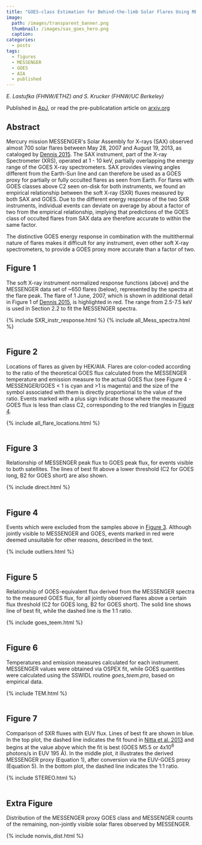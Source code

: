 ```yaml
---
title: "GOES-class Estimation for Behind-the-limb Solar Flares Using MESSENGER SAX"
image: 
  path: /images/transparent_banner.png
  thumbnail: /images/sax_goes_hero.png
  caption:
categories:
  - posts
tags:
  - figures
  - MESSENGER
  - GOES
  - AIA
  - published
---
```


_E. Lastufka (FHNW/ETHZ) and S. Krucker (FHNW/UC Berkeley)_

Published in [ApJ](https://doi.org/10.3847/1538-4357/abc5c2), or read the pre-publicatation article on [arxiv.org](https://arxiv.org/abs/2012.10221) 

## Abstract

Mercury mission MESSENGER's Solar Assembly for X-rays (SAX) observed almost 700 solar flares between May 28, 2007 and August 19, 2013, as cataloged by [Dennis 2015](http://adsabs.harvard.edu/abs/2015ApJ...803...67D). The SAX instrument, part of the X-ray Spectrometer (XRS), operated at 1 - 10 keV, partially overlapping the energy range of the GOES X-ray spectrometers. SAX provides viewing angles different from the Earth-Sun line and can therefore be used as a GOES proxy for partially or fully occulted flares as seen from Earth. For flares with GOES classes above C2 seen on-disk for both instruments, we found an empirical relationship between the soft X-ray (SXR) fluxes measured by both SAX and GOES. Due to the different energy response of the two SXR instruments, individual events can deviate on average by about a factor of two from the empirical relationship, implying that predictions of the GOES class of occulted flares from SAX data are therefore accurate to within the same factor.

The distinctive GOES energy response in combination with the multithermal nature of flares makes it difficult for any instrument, even other soft X-ray spectrometers, to provide a GOES proxy more accurate than a factor of two.

## Figure 1

The soft X-ray instrument normalized response functions (above) and the MESSENGER data set of ~650 flares (below), represented by the spectra at the flare peak. The flare of 1 June, 2007, which is shown in additional detail in Figure 1 of [Dennis 2015](http://adsabs.harvard.edu/abs/2015ApJ...803...67D), is highlighted in red. The range from 2.5-7.5 keV is used in Section 2.2 to fit the MESSENGER spectra.

{% include SXR_instr_response.html %}
{% include all_Mess_spectra.html %}
<br/><br/>

## Figure 2

Locations of flares as given by HEK/AIA. Flares are color-coded according to the ratio of the theoretical GOES flux calculated from the MESSENGER temperature and emission measure to the actual GOES flux (see Figure 4 - MESSENGER/GOES < 1 is cyan and >1 is magenta) and the size of the symbol associated with them is directly proportional to the value of the ratio. Events marked with a plus sign indicate those where the measured GOES flux is less than class C2, corresponding to the red triangles in [Figure 4](#figure-4).

{% include all_flare_locations.html %}
<br/><br/>

## Figure 3

Relationship of MESSENGER peak flux to GOES peak flux, for events visible to both satellites. The lines of best fit above a lower threshold (C2 for GOES long, B2 for GOES short) are also shown.

{% include direct.html %}
<br/><br/>

## Figure 4

Events which were excluded from the samples above in [Figure 3](#figure-3). Although jointly visible to MESSENGER and GOES, events marked in red were deemed unsuitable for other reasons, described in the text.

{% include outliers.html %}
<br/><br/>

## Figure 5

Relationship of GOES-equivalent flux derived from the MESSENGER spectra to the measured GOES flux, for all jointly observed flares above a certain flux threshold (C2 for GOES long, B2 for GOES short). The solid line shows line of best fit, while the dashed line is the 1:1 ratio.

{% include goes_teem.html %}
<br/><br/>

## Figure 6

Temperatures and emission measures calculated for each instrument. MESSENGER values were obtained via OSPEX fit, while GOES quantities were calculated using the SSWIDL routine _goes_teem.pro_, based on empirical data.

{% include TEM.html %}
<br/><br/>

## Figure 7

Comparison of SXR fluxes with EUV flux. Lines of best fit are shown in blue. In the top plot, the dashed line indicates the fit found in [Nitta et al. 2013](http://link.springer.com/article/10.1007/s11207-013-0307-7) and begins at the value above which the fit is best (GOES M5.5 or 4x10<sup>6</sup> photons/s in EUV 195 Å). In the middle plot, it illustrates the derived MESSENGER proxy (Equation 1), after conversion via the EUV-GOES proxy (Equation 5). In the bottom plot, the dashed line indicates the 1:1 ratio.

{% include STEREO.html %}
<br/><br/>

## Extra Figure 

Distribution of the MESSENGER proxy GOES class and MESSENGER counts of the remaining, non-jointly visible solar flares observed by MESSENGER.

{% include nonvis_dist.html %}
<br/><br/>

